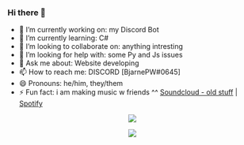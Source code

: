 ### Hi there 👋
- 🔭 I’m currently working on: my Discord Bot
- 🌱 I’m currently learning: C# 
- 👯 I’m looking to collaborate on: anything intresting
- 🤔 I’m looking for help with: some Py and Js issues
- 💬 Ask me about: Website developing
- 📫 How to reach me: DISCORD [BjarnePW#0645]
- 😄 Pronouns: he/him, they/them
- ⚡ Fun fact: i am making music w friends ^^ [Soundcloud - old stuff](https://soundcloud.com/catgroup) | [Spotify](https://open.spotify.com/artist/0RGZIugL3Q7RIxstxJZtIC)

<p align="center" background="#30243c">
    <img src="https://github-readme-stats.vercel.app/api?username=BjarnePW&show_icons=true&theme=synthwave"/>
</p>

<p align="center">
    <img src="https://github-readme-stats.vercel.app/api/top-langs/?username=BjarnePW&theme=synthwave&langs_count=10&layout=compact"/>
</p>
